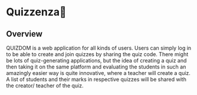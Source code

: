 # Quizzenza🧠



## Overview
QUIZDOM is a web application for all kinds of users. Users can simply log in to be able to create and join quizzes by sharing the quiz code. There might be lots of quiz-generating applications, but the idea of creating a quiz and then taking it on the same platform and evaluating the students in such an amazingly easier way is quite innovative, where a teacher will create a quiz.
A list of students and their marks in respective quizzes will be shared with the creator/ teacher of the quiz.
